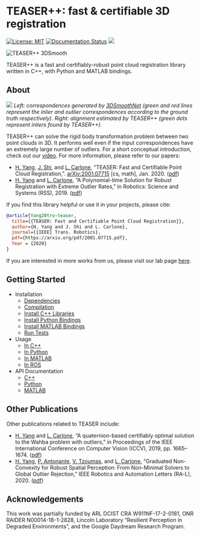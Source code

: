 # TEASER++: fast & certifiable 3D registration 
[![License: MIT](https://img.shields.io/badge/License-MIT-yellow.svg)](https://opensource.org/licenses/MIT)
[![Documentation Status](https://readthedocs.org/projects/teaser/badge/?version=latest)](https://teaser.readthedocs.io/en/latest/?badge=latest)
[<img src="https://github.com/MIT-SPARK/TEASER-plusplus/workflows/build/badge.svg">](https://github.com/MIT-SPARK/TEASER-plusplus/actions)

![TEASER++ 3DSmooth](examples/teaser_python_3dsmooth/3dsmooth_example.gif)

TEASER++ is a fast and certifiably-robust point cloud registration library written in C++, with Python and MATLAB bindings.

## About
![](doc/banner.png)
*Left: correspondences generated by [3DSmoothNet](https://github.com/zgojcic/3DSmoothNet) (green and red lines represent the inlier and outlier correspondences according to the ground truth respectively). Right: alignment estimated by TEASER++ (green dots represent inliers found by TEASER++).*

TEASER++ can solve the rigid body transformation problem between two point clouds in 3D. It performs well even if the input correspondences have an extremely large number of outliers. For a short conceptual introduction, check out our [video](https://www.youtube.com/watch?v=xib1RSUoeeQ). For more information, please refer to our papers:
- [H. Yang](http://hankyang.mit.edu/), [J. Shi](http://jingnanshi.com/), and [L. Carlone](http://lucacarlone.mit.edu/), "TEASER: Fast and Certifiable Point Cloud Registration,". [arXiv:2001.07715](https://arxiv.org/abs/2001.07715) [cs, math], Jan. 2020. ([pdf](https://arxiv.org/pdf/2001.07715.pdf))
- [H. Yang](http://hankyang.mit.edu/) and [L. Carlone](http://lucacarlone.mit.edu/), “A Polynomial-time Solution for Robust Registration with Extreme Outlier Rates,” in Robotics: Science and Systems (RSS), 2019. ([pdf](https://arxiv.org/pdf/1903.08588.pdf))

If you find this library helpful or use it in your projects, please cite:
```bibtex
@article{Yang20tro-teaser,
  title={{TEASER: Fast and Certifiable Point Cloud Registration}},
  author={H. Yang and J. Shi and L. Carlone},
  journal={{IEEE} Trans. Robotics},
  pdf={https://arxiv.org/pdf/2001.07715.pdf},
  Year = {2020} 
}
```

If you are interested in more works from us, please visit our lab page [here](http://web.mit.edu/sparklab/).

## Getting Started
- Installation
  - [Dependencies](https://teaser.readthedocs.io/en/latest/installation.html#installing-dependencies)
  - [Compilation](https://teaser.readthedocs.io/en/latest/installation.html#compilation-and-installation)
  - [Install C++ Libraries](https://teaser.readthedocs.io/en/latest/installation.html#installing-c-libraries-and-headers)
  - [Install Python Bindings](https://teaser.readthedocs.io/en/latest/installation.html#installing-python-bindings)
  - [Install MATLAB Bindings](https://teaser.readthedocs.io/en/latest/installation.html#installing-matlab-bindings)
  - [Run Tests](https://teaser.readthedocs.io/en/latest/installation.html#run-tests)
- Usage
  - [In C++](https://teaser.readthedocs.io/en/latest/quickstart.html#usage-in-c-projects)
  - [In Python](https://teaser.readthedocs.io/en/latest/quickstart.html#usage-in-python-projects)
  - [In MATLAB](https://teaser.readthedocs.io/en/latest/quickstart.html#usage-in-matlab-projects)
  - [In ROS](https://teaser.readthedocs.io/en/latest/quickstart.html#usage-in-ros-projects)
- API Documentation
  - [C++](https://teaser.readthedocs.io/en/latest/api-cpp.html)
  - [Python](https://teaser.readthedocs.io/en/latest/api-python.html)
  - [MATLAB](https://teaser.readthedocs.io/en/latest/api-matlab.html)

## Other Publications
Other publications related to TEASER include:
- [H. Yang](http://hankyang.mit.edu/) and [L. Carlone](http://lucacarlone.mit.edu/), “A quaternion-based certifiably optimal solution to the Wahba problem with outliers,” in Proceedings of the IEEE International Conference on Computer Vision (ICCV), 2019, pp. 1665–1674. ([pdf](https://arxiv.org/pdf/1905.12536.pdf))
- [H. Yang](http://hankyang.mit.edu/), [P. Antonante](http://www.mit.edu/~antonap/), [V. Tzoumas](https://vasileiostzoumas.com/), and [L. Carlone](http://lucacarlone.mit.edu/), “Graduated Non-Convexity for Robust Spatial Perception: From Non-Minimal Solvers to Global Outlier Rejection,” IEEE Robotics and Automation Letters (RA-L), 2020. ([pdf](https://arxiv.org/pdf/1909.08605))

## Acknowledgements
This work was partially funded by ARL DCIST CRA W911NF-17-2-0181, ONR RAIDER N00014-18-1-2828, Lincoln Laboratory “Resilient Perception in Degraded Environments”, and the Google Daydream Research Program.
